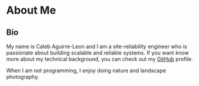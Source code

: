 <!-- Small note for me Hugo does not like file names that are camelCase so for example this file did not render when it's file name was aboutMe.md as can be
seen in -->
# About Me

## Bio

<!-- Insert a proper description at some point -->

My name is Caleb Aguirre-Leon and I am a site-reliability engineer who is passionate about building scalable and reliable systems. If you want know more about my technical background, you can check out my [GitHub](https://github.com/Lementknight) profile.

<!-- When I am not programming, I enjoy doing nature and landscape photography. You can find some of my work on my [Flickr](https://www.flickr.com/photos/lementknight/) page. -->

When I am not programming, I enjoy doing nature and landscape photography. 